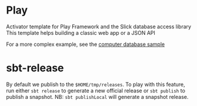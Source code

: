 # Play
Activator template for Play Framework and the Slick database access library
This template helps building a classic web app or a JSON API

For a more complex example, see the [computer database sample](https://github.com/playframework/play-slick/tree/master/samples/computer-database)

# sbt-release
By default we publish to the `$HOME/tmp/releases`.  To play with this feature,
run either `sbt release` to generate a new official release or `sbt publish` to publish a snapshot.  NB: `sbt publishLocal` will generate a snapshot release.
